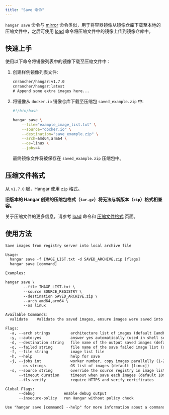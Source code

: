 ```yaml
---
title: "Save 命令"
---
```


`hangar save` 命令与 [mirror](/v1.7/mirror/mirror) 命令类似，用于将容器镜像从镜像仓库下载至本地的压缩文件中，之后可使用 [load](/v1.7/load/load) 命令将压缩文件中的镜像上传到镜像仓库中。

## 快速上手

使用以下命令将镜像列表中的镜像下载至压缩文件中：

1. 创建样例镜像列表文件:

    ```txt title="example_image_list.txt"
    cnrancher/hangar:v1.7.0
    cnrancher/hangar:latest
    # Append some extra images here...
    ```

2. 将镜像从 `docker.io` 镜像仓库下载至压缩包 `saved_example.zip` 中:

    ```bash
    #!/bin/bash

    hangar save \
        --file="example_image_list.txt" \
        --source="docker.io" \
        --destination="save_example.zip" \
        --arch=amd64,arm64 \
        --os=linux \
        --jobs=4
    ```

    最终镜像文件将被保存在 `saved_example.zip` 压缩包中。

## 压缩文件格式

从 `v1.7.0` 起，Hangar 使用 `zip` 格式。

**旧版本的 Hangar 创建的压缩包格式（`tar.gz`）将无法与新版本（`zip`）格式相兼容。**

关于压缩文件的更多信息，请参考 [load](/v1.7/load/load) 命令和 [压缩文件格式](/v1.7/save/archive) 页面。

## 使用方法

```txt title="hangar save --help"
Save images from registry server into local archive file

Usage:
  hangar save -f IMAGE_LIST.txt -d SAVED_ARCHIVE.zip [flags]
  hangar save [command]

Examples:

hangar save \
        --file IMAGE_LIST.txt \
        --source SOURCE_REGISTRY \
        --destination SAVED_ARCHIVE.zip \
        --arch amd64,arm64 \
        --os linux

Available Commands:
  validate    Validate the saved images, ensure images were saved into archive file

Flags:
  -a, --arch strings         architecture list of images (default [amd64,arm64])
  -y, --auto-yes             answer yes automatically (used in shell script)
  -d, --destination string   file name of the output saved images (default "saved-images.zip")
  -o, --failed string        file name of the save failed image list (default "save-failed.txt")
  -f, --file string          image list file
  -h, --help                 help for save
  -j, --jobs int             worker number, copy images parallelly (1-20) (default 1)
      --os strings           OS list of images (default [linux])
  -s, --source string        override the source registry in image list
      --timeout duration     timeout when save each images (default 10m0s)
      --tls-verify           require HTTPS and verify certificates

Global Flags:
      --debug             enable debug output
      --insecure-policy   run Hangar without policy check

Use "hangar save [command] --help" for more information about a command.
```
